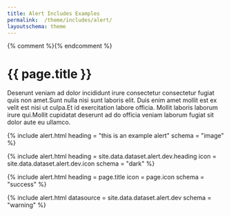 ```yaml
---
title: Alert Includes Examples
permalink:  /theme/includes/alert/
layoutschema: theme
---
```

{% comment %}<!-- v1.2.117 pages/theme/includes/alert.md-->{% endcomment %}

# {{ page.title }}

Deserunt veniam ad dolor incididunt irure consectetur consectetur fugiat quis non amet.Sunt nulla nisi sunt laboris elit. Duis enim amet mollit est ex velit est nisi ut culpa.Et id exercitation labore officia. Mollit laboris laborum irure qui.Mollit cupidatat deserunt ad do officia veniam laborum fugiat sit dolor aute eu ullamco.

{% include alert.html heading = "this is an example alert"
                      schema = "image"
%}

{% include alert.html heading = site.data.dataset.alert.dev.heading
                      icon = site.data.dataset.alert.dev.icon
                      schema = "dark"
%}

{% include alert.html heading = page.title
                      icon = page.icon
                      schema = "success"
%}

{% include alert.html datasource = site.data.dataset.alert.dev
                      schema = "warning"
%}
